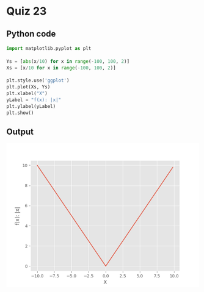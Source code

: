 # Quiz 23
## Python code
```python
import matplotlib.pyplot as plt

Ys = [abs(x/10) for x in range(-100, 100, 2)]
Xs = [x/10 for x in range(-100, 100, 2)]

plt.style.use('ggplot')
plt.plot(Xs, Ys)
plt.xlabel("X")
yLabel = "f(x): |x|"
plt.ylabel(yLabel)
plt.show()
```

## Output
![](/assets/q23.png)
